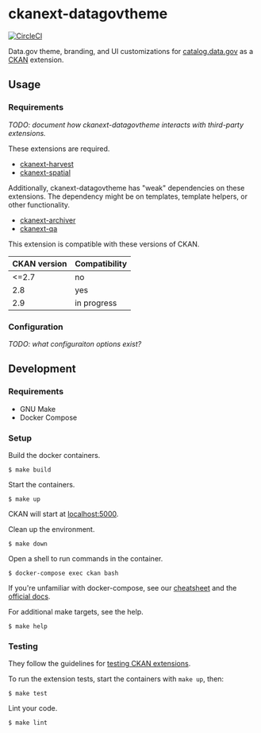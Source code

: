 # ckanext-datagovtheme

[![CircleCI](https://circleci.com/gh/GSA/ckanext-datagovtheme.svg?style=svg)](https://circleci.com/gh/GSA/ckanext-datagovtheme)

Data.gov theme, branding, and UI customizations for
[catalog.data.gov](https://catalog.data.gov/) as a [CKAN](https://ckan.org/)
extension.


## Usage


### Requirements

_TODO: document how ckanext-datagovtheme interacts with third-party extensions._

These extensions are required.

- [ckanext-harvest](https://github.com/ckan/ckanext-harvest)
- [ckanext-spatial](https://github.com/ckan/ckanext-spatial)

Additionally, ckanext-datagovtheme has "weak" dependencies on these extensions.
The dependency might be on templates, template helpers, or other functionality.

- [ckanext-archiver](https://github.com/ckan/ckanext-archiver)
- [ckanext-qa](https://github.com/ckan/ckanext-qa)

This extension is compatible with these versions of CKAN.

CKAN version | Compatibility
------------ | -------------
<=2.7        | no
2.8          | yes
2.9          | in progress


### Configuration

_TODO: what configuraiton options exist?_


## Development

### Requirements

- GNU Make
- Docker Compose


### Setup

Build the docker containers.

    $ make build

Start the containers.

    $ make up

CKAN will start at [localhost:5000](http://localhost:5000).

Clean up the environment.

    $ make down

Open a shell to run commands in the container.

    $ docker-compose exec ckan bash

If you're unfamiliar with docker-compose, see our
[cheatsheet](https://github.com/GSA/datagov-deploy/wiki/Docker-Best-Practices#cheatsheet)
and the [official docs](https://docs.docker.com/compose/reference/).

For additional make targets, see the help.

    $ make help


### Testing

They follow the guidelines for [testing CKAN extensions](https://docs.ckan.org/en/2.8/extensions/testing-extensions.html#testing-extensions).

To run the extension tests, start the containers with `make up`, then:

    $ make test

Lint your code.

    $ make lint
